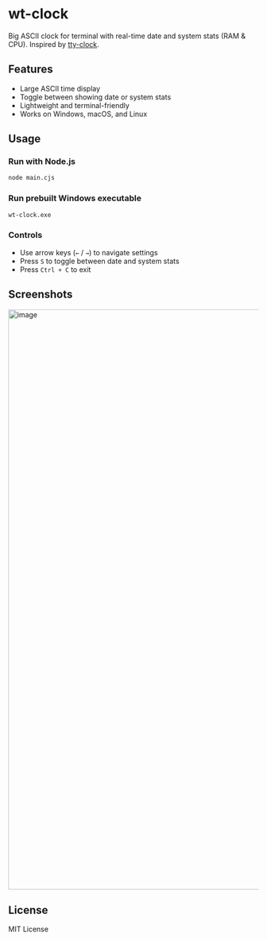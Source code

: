 # wt-clock

Big ASCII clock for terminal with real-time date and system stats (RAM & CPU). Inspired by [tty-clock](https://github.com/XiaoxiaoOU/tty-clock).

## Features

* Large ASCII time display
* Toggle between showing date or system stats
* Lightweight and terminal-friendly
* Works on Windows, macOS, and Linux

## Usage

### Run with Node.js

```bash
node main.cjs
```

### Run prebuilt Windows executable

```bash
wt-clock.exe
```

### Controls

* Use arrow keys (`←` / `→`) to navigate settings
* Press `S` to toggle between date and system stats
* Press `Ctrl + C` to exit

## Screenshots

<img width="2506" height="1167" alt="image" src="https://github.com/user-attachments/assets/093d520d-b073-4f3e-a700-781e192aac14" />

## License

MIT License
